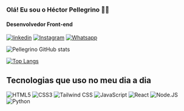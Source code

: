 ### Olá! Eu sou o Héctor Pellegrino 🙋‍♂️ 
#### Desenvolvedor Front-end
[![linkedin](https://img.shields.io/badge/LinkedIn-0077B5?style=for-the-badge&logo=linkedin&logoColor=white)](https://www.linkedin.com/in/h%C3%A9ctor-pellegrino/)
[![Instagram](https://img.shields.io/badge/Instagram-E4405F?style=for-the-badge&logo=instagram&logoColor=white)](https://www.instagram.com/hectorpellegriino/)
[![Whatsapp](https://img.shields.io/badge/WhatsApp-25D366?style=for-the-badge&logo=whatsapp&logoColor=white)]([wa.me/5511973810705](https://wa.me/5511973810705?text=Ol%C3%A1%20H%C3%A9ctor,%20tudo%20bem?%20Vim%20pelo%20GitHub%20e%20gostaria%20de%20mais%20informa%C3%A7%C3%B5es))

![Pellegrino GitHub stats](https://github-readme-stats.vercel.app/api?username=hector-pellegrino&show_icons=true&theme=tokyonight)

[![Top Langs](https://github-readme-stats.vercel.app/api/top-langs/?username=hector-pellegrino)](https://github.com/anuraghazra/github-readme-stats)
## Tecnologias que uso no meu dia a dia
<div style="display: inline_block"> 
    <img aglin="center" alt="HTML5" 
    src="https://img.shields.io/badge/HTML5-E34F26?style=for-the-badge&logo=html5&logoColor=white">
    <img aglin="center" alt="CSS3" 
    src="https://img.shields.io/badge/CSS3-1572B6?style=for-the-badge&logo=css3&logoColor=white">
    <img aglin="center" alt="Tailwind CSS" 
    src="https://img.shields.io/badge/Tailwind_CSS-38B2AC?style=for-the-badge&logo=tailwind-css&logoColor=white">
    <img aglin="center" alt="JavaScript" 
    src="https://img.shields.io/badge/JavaScript-F7DF1E?style=for-the-badge&logo=javascript&logoColor=black">
    <img aglin="center" alt="React"
    src="https://img.shields.io/badge/React-20232A?style=for-the-badge&logo=react&logoColor=61DAFB">
    <img aglin="center" alt="Node.JS" src="https://img.shields.io/badge/Node.js-43853D?style=for-the-badge&logo=node.js&logoColor=white">
    <img aglin="center" alt="Python" src="https://img.shields.io/badge/Python-3776AB?style=for-the-badge&logo=python&logoColor=white">
</div>
<br></br>


